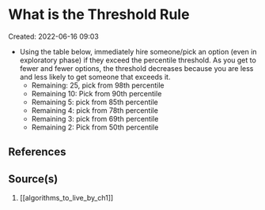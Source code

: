 #  What is the Threshold Rule
Created: 2022-06-16 09:03

- Using the table below, immediately hire someone/pick an option (even in exploratory phase) if they exceed the percentile threshold. As you get to fewer and fewer options, the threshold decreases because you are less and less likely to get someone that exceeds it.
	- Remaining: 25, pick from 98th percentile
	- Remaining 10: Pick from 90th percentile
	- Remaining 5: pick from 85th percentile
	- Remaining 4: pick from 78th percentile
	- Remaining 3: pick from 69th percentile
	- Remaining 2: Pick from 50th percentile

## References

## Source(s)
1. [[algorithms_to_live_by_ch1]]